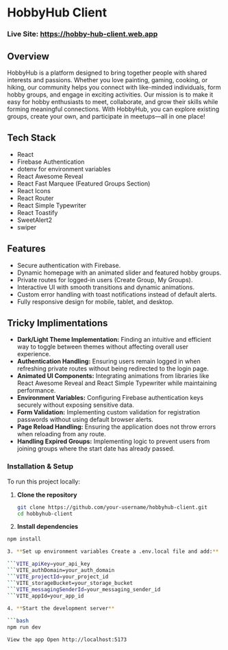 # HobbyHub Client

### Live Site: https://hobby-hub-client.web.app

## Overview

HobbyHub is a platform designed to bring together people with shared
interests and passions. Whether you love painting, gaming, cooking, or
hiking, our community helps you connect with like-minded individuals,
form hobby groups, and engage in exciting activities. Our mission is to make it easy for hobby enthusiasts to meet,
collaborate, and grow their skills while forming meaningful
connections. With HobbyHub, you can explore existing groups, create
your own, and participate in meetups—all in one place!

## Tech Stack

- React
- Firebase Authentication
- dotenv for environment variables
- React Awesome Reveal
- React Fast Marquee (Featured Groups Section)
- React Icons
- React Router
- React Simple Typewriter
- React Toastify
- SweetAlert2
- swiper

## Features

- Secure authentication with Firebase.
- Dynamic homepage with an animated slider and featured hobby groups.
- Private routes for logged-in users (Create Group, My Groups).
- Interactive UI with smooth transitions and dynamic animations.
- Custom error handling with toast notifications instead of default alerts.
- Fully responsive design for mobile, tablet, and desktop.

## Tricky Implimentations

- **Dark/Light Theme Implementation:** Finding an intuitive and efficient way to toggle between themes without affecting overall user experience.
- **Authentication Handling:** Ensuring users remain logged in when refreshing private routes without being redirected to the login page.
- **Animated UI Components:** Integrating animations from libraries like React Awesome Reveal and React Simple Typewriter while maintaining performance.
- **Environment Variables:** Configuring Firebase authentication keys securely without exposing sensitive data.
- **Form Validation:** Implementing custom validation for registration passwords without using default browser alerts.
- **Page Reload Handling:** Ensuring the application does not throw errors when reloading from any route.
- **Handling Expired Groups:** Implementing logic to prevent users from joining groups where the start date has already passed.

### Installation & Setup

To run this project locally:

1. **Clone the repository**
   ```bash
   git clone https://github.com/your-username/hobbyhub-client.git
   cd hobbyhub-client
   
 2. **Install dependencies**
 ```bash
npm install

3. **Set up environment variables Create a .env.local file and add:**

 ```VITE_apiKey=your_api_key
 ```VITE_authDomain=your_auth_domain
 ```VITE_projectId=your_project_id
 ```VITE_storageBucket=your_storage_bucket
 ```VITE_messagingSenderId=your_messaging_sender_id
 ```VITE_appId=your_app_id
        
4. **Start the development server**

 ```bash
npm run dev

View the app Open http://localhost:5173


